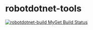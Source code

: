 # robotdotnet-tools
<a href="https://www.myget.org/"><img src="https://www.myget.org/BuildSource/Badge/robotdotnet-build?identifier=fb1a34d6-c0bb-49b9-b58a-4c3cadb41278" alt="robotdotnet-build MyGet Build Status" /></a>
